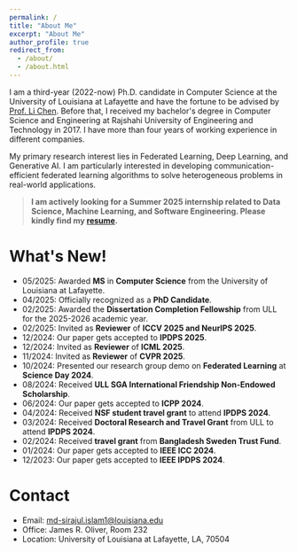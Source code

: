 ```yaml
---
permalink: /
title: "About Me"
excerpt: "About Me"
author_profile: true
redirect_from:
  - /about/
  - /about.html
---
```


I am a third-year (2022-now) Ph.D. candidate in Computer Science at the University of Louisiana at Lafayette and have the fortune to be advised by [Prof. Li Chen](https://lichenut.github.io/). Before that, I received my bachelor's degree in Computer Science and Engineering at Rajshahi University of Engineering and Technology in 2017. I have more than four years of working experience in different companies.

My primary research interest lies in Federated Learning, Deep Learning, and Generative AI. I am particularly interested in developing communication-efficient federated learning algorithms to solve heterogeneous problems in real-world applications.

> **I am actively looking for a Summer 2025 internship related to Data Science, Machine Learning, and Software Engineering. Please kindly find my [resume](https://drive.google.com/file/d/16hY7J9Lu8GT5DEeEXQkOUDhHp9Dw5oPx/view?usp=sharing).**


What's New!
======
* 05/2025: Awarded **MS** in **Computer Science** from the University of Louisiana at Lafayette.
* 04/2025: Officially recognized as a **PhD Candidate**.
* 02/2025: Awarded the **Dissertation Completion Fellowship** from ULL for the 2025-2026 academic year.
* 02/2025: Invited as **Reviewer** of **ICCV 2025 and NeurIPS 2025**.
* 12/2024: Our paper gets accepted to **IPDPS 2025**.
* 12/2024: Invited as **Reviewer** of **ICML 2025**.
* 11/2024: Invited as **Reviewer** of **CVPR 2025**.
* 10/2024: Presented our research group demo on **Federated Learning** at **Science Day 2024**.
* 08/2024: Received **ULL SGA International Friendship Non-Endowed Scholarship**.
* 06/2024: Our paper gets accepted to **ICPP 2024**.
* 04/2024: Received **NSF student travel grant** to attend **IPDPS 2024**.
* 03/2024: Received **Doctoral Research and Travel Grant** from ULL to attend **IPDPS 2024**.
* 02/2024: Received **travel grant** from **Bangladesh Sweden Trust Fund**.
* 01/2024: Our paper gets accepted to **IEEE ICC 2024**.
* 12/2023: Our paper gets accepted to **IEEE IPDPS 2024**.
  
Contact
======
* Email: md-sirajul.islam1@louisiana.edu
* Office: James R. Oliver, Room 232
* Location: University of Louisiana at Lafayette, LA, 70504

